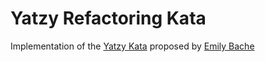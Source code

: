 # Yatzy Refactoring Kata

Implementation of the  [Yatzy Kata](https://github.com/emilybache/Yatzy-Refactoring-Kata) proposed by [Emily Bache](https://github.com/emilybache)  